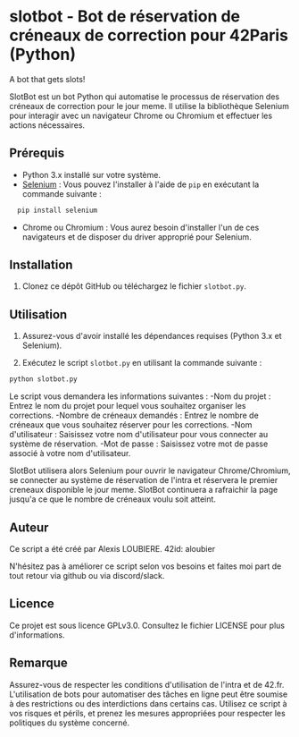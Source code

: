 # slotbot - Bot de réservation de créneaux de correction pour 42Paris (Python)
A bot that gets slots!

SlotBot est un bot Python qui automatise le processus de réservation des créneaux de correction pour le jour meme. Il utilise la bibliothèque Selenium pour interagir avec un navigateur Chrome ou Chromium et effectuer les actions nécessaires.

## Prérequis

- Python 3.x installé sur votre système.
- [Selenium](https://www.selenium.dev/documentation/en/) : Vous pouvez l'installer à l'aide de `pip` en exécutant la commande suivante :
 ```bash
   pip install selenium
```
- Chrome ou Chromium : Vous aurez besoin d'installer l'un de ces navigateurs et de disposer du driver approprié pour Selenium.

## Installation

1. Clonez ce dépôt GitHub ou téléchargez le fichier `slotbot.py`.

## Utilisation

1. Assurez-vous d'avoir installé les dépendances requises (Python 3.x et Selenium).

2. Exécutez le script `slotbot.py` en utilisant la commande suivante :

```bash
python slotbot.py
```
Le script vous demandera les informations suivantes :
-Nom du projet : Entrez le nom du projet pour lequel vous souhaitez organiser les corrections.
-Nombre de créneaux demandés : Entrez le nombre de créneaux que vous souhaitez réserver pour les corrections.
-Nom d'utilisateur : Saisissez votre nom d'utilisateur pour vous connecter au système de réservation.
-Mot de passe : Saisissez votre mot de passe associé à votre nom d'utilisateur.

SlotBot utilisera alors Selenium pour ouvrir le navigateur Chrome/Chromium, se connecter au système de réservation de l'intra et réservera le premier creneaux disponible le jour meme.
SlotBot continuera a rafraichir la page jusqu'a ce que le nombre de créneaux voulu soit atteint.

## Auteur
Ce script a été créé par Alexis LOUBIERE. 42id: aloubier

N'hésitez pas à améliorer ce script selon vos besoins et faites moi part de tout retour via github ou via discord/slack.

## Licence

Ce projet est sous licence GPLv3.0. Consultez le fichier LICENSE pour plus d'informations.

## Remarque

Assurez-vous de respecter les conditions d'utilisation de l'intra et de 42.fr. L'utilisation de bots pour automatiser des tâches en ligne peut être soumise à des restrictions ou des interdictions dans certains cas. 
Utilisez ce script à vos risques et périls, et prenez les mesures appropriées pour respecter les politiques du système concerné.

